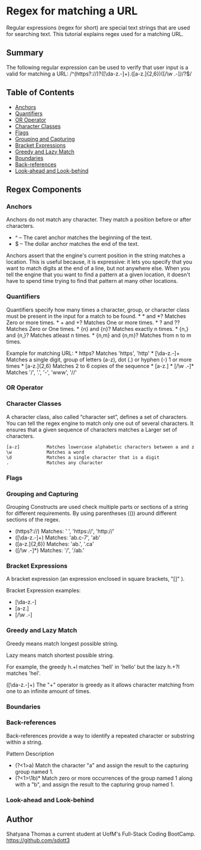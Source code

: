 # Regex for matching a URL

Regular expressions (regex for short) are special text strings that are used for searching text. This tutorial explains regex used for a matching URL.

## Summary

The following regular expression can be used to verify that user input is a valid for matching a URL: /^(https?:\/\/)?([\da-z\.-]+)\.([a-z\.]{2,6})([\/\w \.-]*)*\/?$/

## Table of Contents

- [Anchors](#anchors)
- [Quantifiers](#quantifiers)
- [OR Operator](#or-operator)
- [Character Classes](#character-classes)
- [Flags](#flags)
- [Grouping and Capturing](#grouping-and-capturing)
- [Bracket Expressions](#bracket-expressions)
- [Greedy and Lazy Match](#greedy-and-lazy-match)
- [Boundaries](#boundaries)
- [Back-references](#back-references)
- [Look-ahead and Look-behind](#look-ahead-and-look-behind)

## Regex Components

### Anchors
Anchors do not match any character. They match a position before or after characters.

* ^ – The caret anchor matches the beginning of the text.
* $ – The dollar anchor matches the end of the text.

Anchors assert that the engine's current position in the string matches a location. This is useful because, it is expressive: it lets you specify that you want to match digits at the end of a line, but not anywhere else. When you tell the engine that you want to find a pattern at a given location, it doesn't have to spend time trying to find that pattern at many other locations.

### Quantifiers
Quantifiers specify how many times a character, group, or character class must be present in the input for a match to be found.
    * * and *? Matches Zero or more times.
    * + and +? Matches One or more times.
    * ? and ?? Matches Zero or One times.
    * {n} and {n}? Matches exactly n times.
    * {n,} and {n,}? Matches atleast n times.
    * {n,m} and {n,m}? Matches from n to m times.

Example for matching URL:
    * https?          Matches 'https', 'http'
    * [\da-z\.-]+     Matches a single digit, group of letters (a-z), dot (.) or hyphen (-) 1 or more times
    * [a-z\.]{2,6}    Matches 2 to 6 copies of the sequence * [a-z\.]
    * [\/\w \.-]*     Matches '/', '.', '-', 'www', '//'

### OR Operator

### Character Classes
A character class, also called “character set”, defines a set of characters. You can tell the regex engine to match only one out of several characters. It ensures that a given sequence of characters matches a Larger set of characters. 

    [a-z]          Matches lowercase alphabetic characters between a and z
    \w             Matches a word
    \d             Matches a single character that is a digit
    .              Matches any character
### Flags

### Grouping and Capturing
Grouping Constructs are used check multiple parts or sections of a string for different requirements. By using parentheses (()) around different sections of the regex.


*    (https?:\/\/)       Matches: ' ', 'https://', 'http://'
*   ([\da-z\.-]+)       Matches: 'ab.c-7', 'ab'
*   ([a-z\.]{2,6})      Matches: 'ab.', '.ca'
*   ([\/\w \.-]*)       Matches: '/', '/ab.'

### Bracket Expressions
A bracket expression (an expression enclosed in square brackets, "[]" ). 

Bracket Expression examples:
* [\da-z\.-]
* [a-z\.]
* [\/\w \.-]

### Greedy and Lazy Match
Greedy means match longest possible string.

Lazy means match shortest possible string.

For example, the greedy h.+l matches 'hell' in 'hello' but the lazy h.+?l matches 'hel'.

([\da-z\.-]+)       The "+" operator is greedy as it allows character matching from one to an infinite amount of times.

### Boundaries

### Back-references
Back-references provide a way to identify a repeated character or substring within a string. 

Pattern	Description
* (?<1>a)	Match the character "a" and assign the result to the capturing group named 1.
* (?<1>\1b)*	Match zero or more occurrences of the group named 1 along with a "b", and assign the result to the capturing group named 1.

### Look-ahead and Look-behind

## Author

Shatyana Thomas a current student at UofM's Full-Stack Coding BootCamp. https://github.com/sdott3 